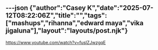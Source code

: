 ---json
{"author":"Casey K","date":"2025-07-12T08:22:06Z","title":"","tags":["mashups","rihanna","edward maya","vika jigaluna"],"layout":"layouts/post.njk"}
---
https://www.youtube.com/watch?v=fusIZJwzgqE
